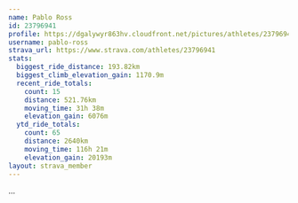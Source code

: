 ```yaml
---
name: Pablo Ross
id: 23796941
profile: https://dgalywyr863hv.cloudfront.net/pictures/athletes/23796941/14615399/1/large.jpg
username: pablo-ross
strava_url: https://www.strava.com/athletes/23796941
stats:
  biggest_ride_distance: 193.82km
  biggest_climb_elevation_gain: 1170.9m
  recent_ride_totals:
    count: 15
    distance: 521.76km
    moving_time: 31h 38m
    elevation_gain: 6076m
  ytd_ride_totals:
    count: 65
    distance: 2640km
    moving_time: 116h 21m
    elevation_gain: 20193m
layout: strava_member
--- 
```

...
